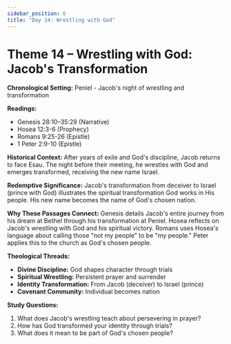 ```yaml
---
sidebar_position: 6
title: "Day 14: Wrestling with God"
---
```


# Theme 14 – Wrestling with God: Jacob's Transformation

**Chronological Setting:** Peniel - Jacob's night of wrestling and transformation

**Readings:**
- Genesis 28:10–35:29 (Narrative)
- Hosea 12:3-6 (Prophecy)
- Romans 9:25-26 (Epistle)
- 1 Peter 2:9-10 (Epistle)

**Historical Context:** After years of exile and God's discipline, Jacob returns to face Esau. The night before their meeting, he wrestles with God and emerges transformed, receiving the new name Israel.

**Redemptive Significance:** Jacob's transformation from deceiver to Israel (prince with God) illustrates the spiritual transformation God works in His people. His new name becomes the name of God's chosen nation.

**Why These Passages Connect:** Genesis details Jacob's entire journey from his dream at Bethel through his transformation at Peniel. Hosea reflects on Jacob's wrestling with God and his spiritual victory. Romans uses Hosea's language about calling those "not my people" to be "my people." Peter applies this to the church as God's chosen people.

**Theological Threads:**
- **Divine Discipline:** God shapes character through trials
- **Spiritual Wrestling:** Persistent prayer and surrender
- **Identity Transformation:** From Jacob (deceiver) to Israel (prince)
- **Covenant Community:** Individual becomes nation

**Study Questions:**
1. What does Jacob's wrestling teach about persevering in prayer?
2. How has God transformed your identity through trials?
3. What does it mean to be part of God's chosen people?